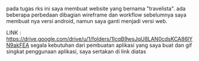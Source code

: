 pada tugas rks ini saya membuat website yang bernama "travelista".
ada beberapa perbedaan dibagian wireframe dan workflow sebelumnya saya membuat nya versi android, namun saya ganti menjadi versi web.


LINK : https://drive.google.com/drive/u/1/folders/1IcqB9wsJqU8LAN0cdsKCA86lYN9akFEA
segala kebutuhan dari pembuatan aplikasi yang saya buat dan gif singkat penggunaan aplikasi, saya sertakan di link diatas
